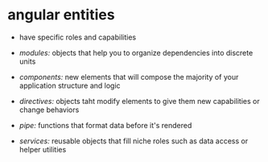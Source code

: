 # angular entities

- have specific roles and capabilities

- *modules:* objects that help you to organize dependencies into discrete units
- *components:* new elements that will compose the majority of your application structure and logic
- *directives:* objects taht modify elements to give them new capabilities or change behaviors
- *pipe:* functions that format data before it's rendered
- *services:* reusable objects that fill niche roles such as data access or helper utilities
